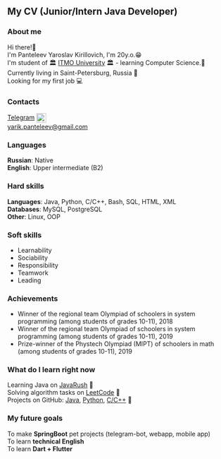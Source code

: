 ## My CV (Junior/Intern Java Developer)
### About me
Hi there!👋  
I'm Panteleev Yaroslav Kirillovich, I'm 20y.o.😁  
I'm student of 🏛 [ITMO University](https://itmo.ru) 🏛 - learning Computer Science.🤯  
Currently living in Saint-Petersburg, Russia 🌆  
Looking for my first job 💻

### Contacts
[Telegram](https://t.me/monokumato) <img align="center" alt="[My Telegram]" width="22px" src="https://upload.wikimedia.org/wikipedia/commons/8/82/Telegram_logo.svg"/>  
yarik.panteleev@gmail.com

### Languages
**Russian**: Native  
**English**: Upper intermediate (B2)

### Hard skills
**Languages**: Java, Python, C/C++, Bash, SQL, HTML, XML  
**Databases**: MySQL, PostgreSQL  
**Other**: Linux, OOP

### Soft skills
+ Learnability
+ Sociability
+ Responsibility
+ Teamwork
+ Leading

### Achievements
+ Winner of the regional team Olympiad of schoolers in system programming (among students of grades 10-11), 2018
+ Winner of the regional team Olympiad of schoolers in system programming (among students of grades 10-11), 2019
+ Prize-winner of the Phystech Olympiad (MIPT) of schoolers in math (among students of grades 10-11), 2019

### What do I learn right now
Learning Java on [JavaRush](https://javarush.ru/users/2999084) 📕  
Solving algorithm tasks on [LeetCode](https://leetcode.com/SmartOven/) 📔  
Projects on GitHub: [Java](https://github.com/SmartOven/Java), [Python](https://github.com/SmartOven/Python), [C/C++](https://github.com/SmartOven/C-CPP) 📙

### My future goals
To make **SpringBoot** pet projects (telegram-bot, webapp, mobile app)  
To learn **technical English**  
To learn **Dart + Flutter**
